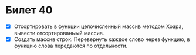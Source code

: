 # Билет 40

- [x] Отсортировать в функции целочисленный массив методом Хоара, вывести отсортированыый массив.
- [x] Создать массив строк. Перевернуть каждое слово через функцию, в функцию слова передаются по отдельности.
